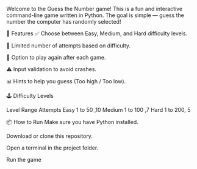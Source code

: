 Welcome to the Guess the Number game! This is a fun and interactive command-line game written in Python. The goal is simple — guess the number the computer has randomly selected!

🚀 Features
✅ Choose between Easy, Medium, and Hard difficulty levels.

🎯 Limited number of attempts based on difficulty.

🔁 Option to play again after each game.

⚠️ Input validation to avoid crashes.

📊 Hints to help you guess (Too high / Too low).


🕹️ Difficulty Levels

Level	Range	Attempts
Easy	1 to 50	,10
Medium	1 to 100	,7
Hard	1 to 200,	5

📦 How to Run
Make sure you have Python installed.

Download or clone this repository.

Open a terminal in the project folder.

Run the game
